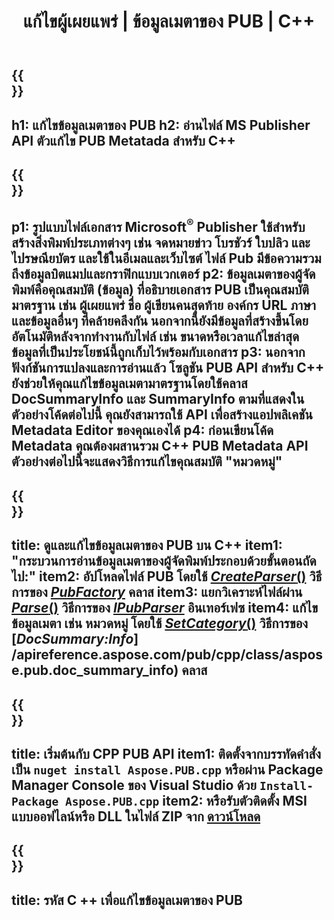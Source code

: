 ﻿---
translation: true
template: /_templates/metadata-cpp.md
title: แก้ไขผู้เผยแพร่ | ข้อมูลเมตาของ PUB | C++
description: อ่านข้อมูลเมตาของไฟล์ผู้เผยแพร่โดยใช้โซลูชัน PUB C++ API C++ API ภายในองค์กรช่วยให้คุณเข้าถึงคุณสมบัติ SummaryInfo และ DocSummaryInfo
url: /cpp/metadata/pub/
metakeywords: แก้ไขข้อมูลเมตาของ pub, ข้อมูลเมตาของไฟล์ pub, ตัวแก้ไขข้อมูลเมตาของผู้เผยแพร่, อ่านข้อมูลเมตาของไฟล์ pub, อ่านข้อมูลเมตาของ pub
family: pub
platformtag: cpp
feature: metadata
aliases: /cpp/ข้อมูลเมตา/
---

{{<section banner>}}
---
h1: แก้ไขข้อมูลเมตาของ PUB
h2: อ่านไฟล์ MS Publisher API ตัวแก้ไข PUB Metatada สำหรับ C++
---

{{<section overview>}}
---
p1: รูปแบบไฟล์เอกสาร Microsoft<sup>®</sup> Publisher ใช้สำหรับสร้างสิ่งพิมพ์ประเภทต่างๆ เช่น จดหมายข่าว โบรชัวร์ ใบปลิว และไปรษณียบัตร และใช้ในอีเมลและเว็บไซต์ ไฟล์ Pub มีข้อความรวมถึงข้อมูลบิตแมปและกราฟิกแบบเวกเตอร์
p2: ข้อมูลเมตาของผู้จัดพิมพ์คือคุณสมบัติ (ข้อมูล) ที่อธิบายเอกสาร PUB เป็นคุณสมบัติมาตรฐาน เช่น ผู้เผยแพร่ ชื่อ ผู้เขียนคนสุดท้าย องค์กร URL ภาษา และข้อมูลอื่นๆ ที่คล้ายคลึงกัน นอกจากนี้ยังมีข้อมูลที่สร้างขึ้นโดยอัตโนมัติหลังจากทำงานกับไฟล์ เช่น ขนาดหรือเวลาแก้ไขล่าสุด ข้อมูลที่เป็นประโยชน์นี้ถูกเก็บไว้พร้อมกับเอกสาร
p3: นอกจากฟังก์ชันการแปลงและการอ่านแล้ว โซลูชัน PUB API สำหรับ C++ ยังช่วยให้คุณแก้ไขข้อมูลเมตามาตรฐานโดยใช้คลาส DocSummaryInfo และ SummaryInfo ตามที่แสดงในตัวอย่างโค้ดต่อไปนี้ คุณยังสามารถใช้ API เพื่อสร้างแอปพลิเคชัน Metadata Editor ของคุณเองได้
p4: ก่อนเขียนโค้ด Metadata คุณต้องผสานรวม C++ PUB Metadata API ตัวอย่างต่อไปนี้จะแสดงวิธีการแก้ไขคุณสมบัติ "หมวดหมู่"
---

{{<section feature1>}}
---
title: ดูและแก้ไขข้อมูลเมตาของ PUB บน C++
item1: "กระบวนการอ่านข้อมูลเมตาของผู้จัดพิมพ์ประกอบด้วยขั้นตอนถัดไป:"
item2: อัปโหลดไฟล์ PUB โดยใช้ [*CreateParser*()](https://reference.aspose.com/pub/cpp/class/aspose.pub.pub_factory#a88c04c4c35d45ee8febc7e1554d03c4b) วิธีการของ [*PubFactory*](https://reference.aspose.com/pub/cpp/class/aspose.pub.pub_factory) คลาส
item3: แยกวิเคราะห์ไฟล์ผ่าน [*Parse*()](https://reference.aspose.com/pub/cpp/class/aspose.pub.i_pub_parser#ae9fc7043f382a5b4a7b694f0fe477915) วิธีการของ [*IPubParser*](https://reference.aspose.com/pub/cpp/class/aspose.pub.i_pub_parser) อินเทอร์เฟซ
item4: แก้ไขข้อมูลเมตา เช่น หมวดหมู่ โดยใช้ [*SetCategory*()](https://reference.aspose.com/pub/cpp/class/aspose.pub.doc_summary_info#a2e023fe8e8ecd0bf03bb6c9d561f8fec) วิธีการของ [*DocSummary:Info*] /apireference.aspose.com/pub/cpp/class/aspose.pub.doc_summary_info) คลาส
---

{{<section feature2>}}
---
title: เริ่มต้นกับ CPP PUB API
item1: ติดตั้งจากบรรทัดคำสั่งเป็น ```nuget install Aspose.PUB.cpp``` หรือผ่าน Package Manager Console ของ Visual Studio ด้วย ```Install-Package Aspose.PUB.cpp```
item2: หรือรับตัวติดตั้ง MSI แบบออฟไลน์หรือ DLL ในไฟล์ ZIP จาก [ดาวน์โหลด](https://releases.aspose.com/pub/cpp)
---

{{<section codeexample>}}
---
title: รหัส C ++ เพื่อแก้ไขข้อมูลเมตาของ PUB
---

